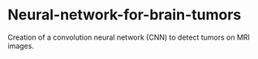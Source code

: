 # Neural-network-for-brain-tumors
Creation of a convolution neural network (CNN) to detect tumors on MRI images. 
